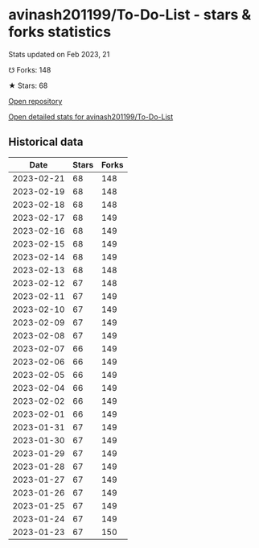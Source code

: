 # avinash201199/To-Do-List - stars & forks statistics

Stats updated on Feb 2023, 21

☋ Forks: 148

★ Stars: 68

[Open repository](https://github.com/avinash201199/To-Do-List)

[Open detailed stats for avinash201199/To-Do-List](https://reviewgithub.com/rep/avinash201199/To-Do-List)

## Historical data
| Date | Stars | Forks |
|------|-------|-------|
| 2023-02-21 | 68 | 148 | 
| 2023-02-19 | 68 | 148 | 
| 2023-02-18 | 68 | 148 | 
| 2023-02-17 | 68 | 149 | 
| 2023-02-16 | 68 | 149 | 
| 2023-02-15 | 68 | 149 | 
| 2023-02-14 | 68 | 149 | 
| 2023-02-13 | 68 | 148 | 
| 2023-02-12 | 67 | 148 | 
| 2023-02-11 | 67 | 149 | 
| 2023-02-10 | 67 | 149 | 
| 2023-02-09 | 67 | 149 | 
| 2023-02-08 | 67 | 149 | 
| 2023-02-07 | 66 | 149 | 
| 2023-02-06 | 66 | 149 | 
| 2023-02-05 | 66 | 149 | 
| 2023-02-04 | 66 | 149 | 
| 2023-02-02 | 66 | 149 | 
| 2023-02-01 | 66 | 149 | 
| 2023-01-31 | 67 | 149 | 
| 2023-01-30 | 67 | 149 | 
| 2023-01-29 | 67 | 149 | 
| 2023-01-28 | 67 | 149 | 
| 2023-01-27 | 67 | 149 | 
| 2023-01-26 | 67 | 149 | 
| 2023-01-25 | 67 | 149 | 
| 2023-01-24 | 67 | 149 | 
| 2023-01-23 | 67 | 150 | 

